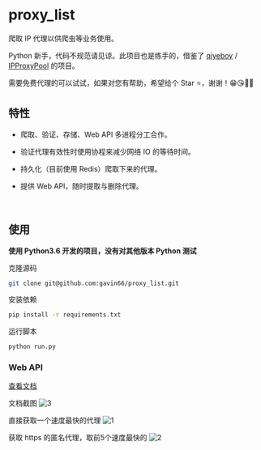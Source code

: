 # proxy_list
爬取 IP 代理以供爬虫等业务使用。

Python 新手，代码不规范请见谅。此项目也是练手的，借鉴了 [qiyeboy](https://github.com/qiyeboy) / [IPProxyPool](https://github.com/qiyeboy/IPProxyPool) 的项目。

需要免费代理的可以试试，如果对您有帮助，希望给个 Star ⭐，谢谢！😁😘🎁🎉



## 特性

* 爬取、验证、存储、Web API 多进程分工合作。

* 验证代理有效性时使用协程来减少网络 IO 的等待时间。

* 持久化（目前使用 Redis）爬取下来的代理。

* 提供 Web API，随时提取与删除代理。

  ​

## 使用

**使用 Python3.6 开发的项目，没有对其他版本 Python 测试**

克隆源码

```sh
git clone git@github.com:gavin66/proxy_list.git
```

安装依赖

```sh
pip install -r requirements.txt
```

运行脚本

```sh
python run.py
```



### Web API

[查看文档](https://htmlpreview.github.io/?https://github.com/gavin66/proxy_list/blob/master/doc/web_api.html)

文档截图
![3](https://github.com/gavin66/proxy_list/blob/master/doc/p3.png?raw=true)

直接获取一个速度最快的代理
![1](https://github.com/gavin66/proxy_list/blob/master/doc/p1.png?raw=true)

获取 https 的匿名代理，取前5个速度最快的
![2](https://github.com/gavin66/proxy_list/blob/master/doc/p2.png?raw=true)




